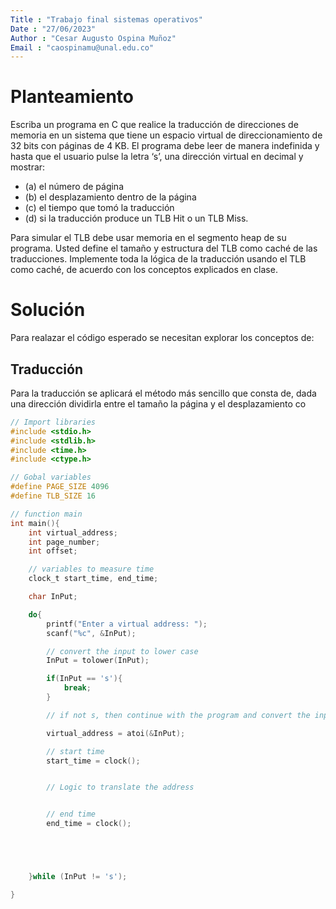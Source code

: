 ```yaml
---
Title : "Trabajo final sistemas operativos"
Date : "27/06/2023"
Author : "Cesar Augusto Ospina Muñoz"
Email : "caospinamu@unal.edu.co"
---
```


# Planteamiento

Escriba un programa en C que realice la traducción de direcciones de memoria en un sistema que
tiene un espacio virtual de direccionamiento de 32 bits con páginas de 4 KB. El programa debe leer
de manera indefinida y hasta que el usuario pulse la letra ‘s’, una dirección virtual en decimal y
mostrar: 

- (a) el número de página
- (b) el desplazamiento dentro de la página
- (c) el tiempo que tomó la traducción
- (d) si la traducción produce un TLB Hit o un TLB Miss. 
 
Para simular el TLB debe usar memoria en el segmento heap de su programa. Usted define el tamaño y estructura del TLB como
caché de las traducciones. Implemente toda la lógica de la traducción usando el TLB como caché, de
acuerdo con los conceptos explicados en clase.

# Solución

Para realazar el código esperado se necesitan explorar los conceptos de:

## Traducción

Para la traducción se aplicará el método más sencillo que consta de, dada una dirección dividirla entre el tamaño la página y el desplazamiento co


```c
// Import libraries
#include <stdio.h>
#include <stdlib.h>
#include <time.h>
#include <ctype.h>

// Gobal variables
#define PAGE_SIZE 4096
#define TLB_SIZE 16

// function main
int main(){
    int virtual_address;
    int page_number;
    int offset;

    // variables to measure time
    clock_t start_time, end_time; 

    char InPut;

    do{
        printf("Enter a virtual address: ");
        scanf("%c", &InPut);

        // convert the input to lower case
        InPut = tolower(InPut);

        if(InPut == 's'){
            break;
        }

        // if not s, then continue with the program and convert the input to int

        virtual_address = atoi(&InPut);

        // start time
        start_time = clock();


        // Logic to translate the address


        // end time
        end_time = clock();





    }while (InPut != 's');

}
```
